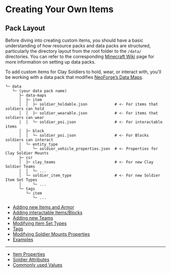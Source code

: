 # Creating Your Own Items

## Pack Layout

Before diving into creating custom items,
you should have a basic understanding of how resource packs and data packs are structured,
particularly the directory layout from the root folder to the `/data/` directories. You can refer to the
corresponding [Minecraft Wiki](https://minecraft.wiki/w/Data_pack) page for more information on setting up data packs.

To add custom items for Clay Soldiers to hold, wear, or interact with,
you'll be working with a data pack that
modifies [NeoForge’s Data Maps](https://docs.neoforged.net/docs/resources/server/datamaps/).

```bash:no-line-numbers
└─ data
   └─ (your data pack name)
      ├─ data-maps
      │  ├─ item
      │  │  ├─ soldier_holdable.json            # <- For items that soldiers can hold
      │  │  ├─ soldier_wearable.json            # <- For items that soldiers can wear
      │  │  └─ soldier_poi.json                 # <- For interactable items
      │  ├─ block
      │  │  └─ soldier_poi.json                 # <- For Blocks soldiers can interact
      │  └─ entity_type
      │     └─ soldier_vehicle_properties.json  # <- Properties for Clay Soldier Mounts
      ├─ csr
      │  ├─ clay_teams                          # <- For new Clay Soldier Teams 
      │  │  └─ ...  
      │  └─ soldier_item_type                   # <- For new Soldier Item Set Types   
      │     └─ ...
      └─ tags
         └─ item
            └─ ...        
```

- [Adding new Items and Armor](./items.md)
- [Adding interactable Items/Blocks](./pois.md)
- [Adding new Teams](./teams.md)
- [Modifying Item Set Types](./itemsettypes.md)
- [Tags](./tags.md)
- [Modifying Soldier Mounts Properties](./vehicle_properties.md)
- [Examples](./example.md)

---

- [Item Properties](./holdable-values.md)
- [Soldier Attributes](./soldier-properties.md)
- [Commonly used Values](./common-values.md)